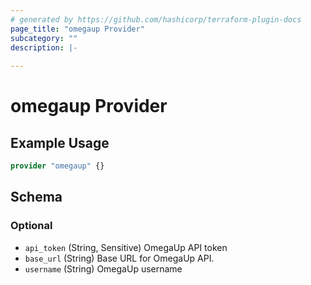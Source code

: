 ```yaml
---
# generated by https://github.com/hashicorp/terraform-plugin-docs
page_title: "omegaup Provider"
subcategory: ""
description: |-
  
---
```


# omegaup Provider



## Example Usage

```terraform
provider "omegaup" {}
```

<!-- schema generated by tfplugindocs -->
## Schema

### Optional

- `api_token` (String, Sensitive) OmegaUp API token
- `base_url` (String) Base URL for OmegaUp API.
- `username` (String) OmegaUp username
